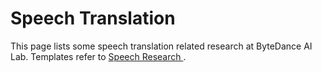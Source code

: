 # Speech Translation

This page lists some speech translation related research at ByteDance AI Lab. Templates refer to [ Speech Research ](https://speechresearch.github.io/).